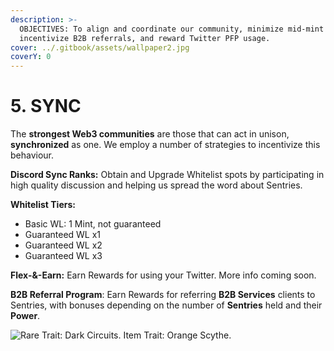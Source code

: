 ```yaml
---
description: >-
  OBJECTIVES: To align and coordinate our community, minimize mid-mint listings,
  incentivize B2B referrals, and reward Twitter PFP usage.
cover: ../.gitbook/assets/wallpaper2.jpg
coverY: 0
---
```


# 5. SYNC

The **strongest Web3 communities** are those that can act in unison, **synchronized** as one. We employ a number of strategies to incentivize this behaviour.

**Discord Sync Ranks:** Obtain and Upgrade Whitelist spots by participating in high quality discussion and helping us spread the word about Sentries.

**Whitelist Tiers:**

* Basic WL: 1 Mint, not guaranteed
* Guaranteed WL x1
* Guaranteed WL x2
* Guaranteed WL x3

**Flex-&-Earn:** Earn Rewards for using your Twitter. More info coming soon.

**B2B Referral Program**: Earn Rewards for referring **B2B Services** clients to Sentries, with bonuses depending on the number of **Sentries** held and their **Power**.

![Rare Trait: Dark Circuits. Item Trait: Orange Scythe.](../.gitbook/assets/Sample12A.png)
